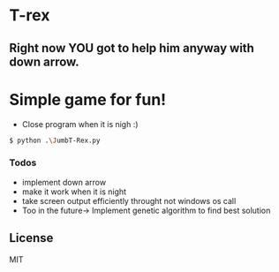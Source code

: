 # T-rex
## Right now YOU got to help him anyway with down arrow.


# Simple game for fun!

  - Close program when it is nigh :)

  
  ```sh
$ python .\JumbT-Rex.py
```

### Todos

 - implement down arrow
 - make it work when it is night
 - take screen output efficiently throught not windows os call
 - Too in the future-> Implement genetic algorithm to find best solution
 
License
----

MIT

